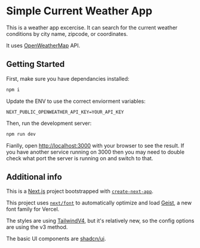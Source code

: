 # Simple Current Weather App

This is a weather app excercise. It can search for the current weather conditions by city name, zipcode, or coordinates.

It uses [OpenWeatherMap](https://openweathermap.org/api) API.

## Getting Started

First, make sure you have dependancies installed:

```bash
npm i
```

Update the ENV to use the correct enviorment variables:

```env
NEXT_PUBLIC_OPENWEATHER_API_KEY=YOUR_API_KEY
```

Then, run the development server:

```bash
npm run dev
```

Fianlly, open [http://localhost:3000](http://localhost:3000) with your browser to see the result. If you have another service running on 3000 then you may need to double check what port the server is running on and switch to that.

## Additional info

This is a [Next.js](https://nextjs.org) project bootstrapped with [`create-next-app`](https://nextjs.org/docs/app/api-reference/cli/create-next-app).

This project uses [`next/font`](https://nextjs.org/docs/app/building-your-application/optimizing/fonts) to automatically optimize and load [Geist](https://vercel.com/font), a new font family for Vercel.

The styles are using [TailwindV4](https://tailwindcss.com/), but it's relatively new, so the config options are using the v3 method.

The basic UI components are [shadcn/ui](https://ui.shadcn.com/).
